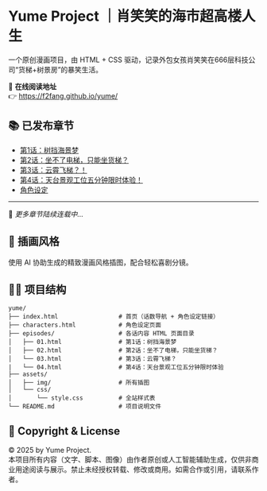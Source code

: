 # Yume Project ｜肖笑笑的海市超高楼人生

一个原创漫画项目，由 HTML + CSS 驱动，记录外包女孩肖笑笑在666层科技公司“货梯+树景房”的暴笑生活。

📘 **在线阅读地址**  
👉 https://f2fang.github.io/yume/

## 📚 已发布章节
- [第1话：树挡海景梦](episodes/01.html)
- [第2话：坐不了电梯，只能坐货梯？](episodes/02.html)
- [第3话：云霄飞梯？！](episodes/03.html)
- [第4话：天台景观工位五分钟限时体验！](episodes/04.html)
- [角色设定](characters.html)

---
📖 *更多章节陆续连载中…*

## 🎨 插画风格
使用 AI 协助生成的精致漫画风格插图，配合轻松喜剧分镜。

## 👩‍💻 项目结构
```
yume/
├── index.html                 # 首页（话数导航 + 角色设定链接）
├── characters.html            # 角色设定页面
├── episodes/                  # 各话内容 HTML 页面目录
│   ├── 01.html                # 第1话：树挡海景梦
│   ├── 02.html                # 第2话：坐不了电梯，只能坐货梯？
│   └── 03.html                # 第3话：云霄飞梯？
|   └── 04.html                # 第4话：天台景观工位五分钟限时体验
├── assets/
│   ├── img/                   # 所有插图
│   └── css/
│       └── style.css          # 全站样式表
└── README.md                  # 项目说明文件
```

## 📜 Copyright & License

© 2025 by Yume Project.  
本项目所有内容（文字、脚本、图像）由作者原创或人工智能辅助生成，仅供非商业用途阅读与展示。禁止未经授权转载、修改或商用。如需合作或引用，请联系作者。
